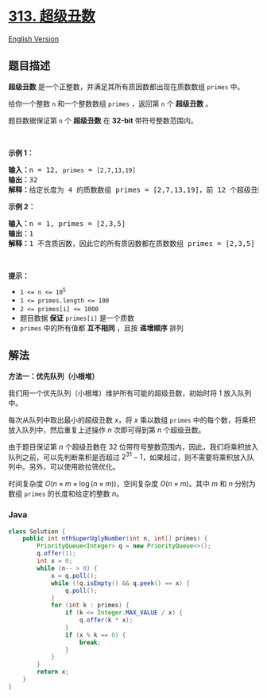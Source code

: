 # [313. 超级丑数](https://leetcode.cn/problems/super-ugly-number)

[English Version](/solution/0300-0399/0313.Super%20Ugly%20Number/README_EN.md)

## 题目描述

<p><strong>超级丑数</strong> 是一个正整数，并满足其所有质因数都出现在质数数组 <code>primes</code> 中。</p>

<p>给你一个整数 <code>n</code> 和一个整数数组 <code>primes</code> ，返回第 <code>n</code> 个 <strong>超级丑数</strong> 。</p>

<p>题目数据保证第 <code>n</code> 个 <strong>超级丑数</strong> 在 <strong>32-bit</strong> 带符号整数范围内。</p>

<p>&nbsp;</p>

<p><strong>示例 1：</strong></p>

<pre>
<strong>输入：</strong>n = 12, <code>primes</code> = <code>[2,7,13,19]</code>
<strong>输出：</strong>32 
<strong>解释：</strong>给定长度为 4 的质数数组 primes = [2,7,13,19]，前 12 个超级丑数序列为：[1,2,4,7,8,13,14,16,19,26,28,32] 。</pre>

<p><strong>示例 2：</strong></p>

<pre>
<strong>输入：</strong>n = 1, primes = [2,3,5]
<strong>输出：</strong>1
<strong>解释：</strong>1 不含质因数，因此它的所有质因数都在质数数组 primes = [2,3,5] 中。
</pre>

&nbsp;

<div class="top-view__1vxA">
<div class="original__bRMd">
<div>
<p><strong>提示：</strong></p>

<ul>
	<li><code>1 &lt;= n &lt;= 10<sup>5</sup></code></li>
	<li><code>1 &lt;= primes.length &lt;= 100</code></li>
	<li><code>2 &lt;= primes[i] &lt;= 1000</code></li>
	<li>题目数据<strong> 保证</strong> <code>primes[i]</code> 是一个质数</li>
	<li><code>primes</code> 中的所有值都 <strong>互不相同</strong> ，且按 <strong>递增顺序</strong> 排列</li>
</ul>
</div>
</div>
</div>

## 解法

**方法一：优先队列（小根堆）**

我们用一个优先队列（小根堆）维护所有可能的超级丑数，初始时将 $1$ 放入队列中。

每次从队列中取出最小的超级丑数 $x$，将 $x$ 乘以数组 `primes` 中的每个数，将乘积放入队列中，然后重复上述操作 $n$ 次即可得到第 $n$ 个超级丑数。

由于题目保证第 $n$ 个超级丑数在 $32$ 位带符号整数范围内，因此，我们将乘积放入队列之前，可以先判断乘积是否超过 $2^{31} - 1$，如果超过，则不需要将乘积放入队列中。另外，可以使用欧拉筛优化。

时间复杂度 $O(n \times m \times \log (n \times m))$，空间复杂度 $O(n \times m)$。其中 $m$ 和 $n$ 分别为数组 `primes` 的长度和给定的整数 $n$。

### **Java**

```java
class Solution {
    public int nthSuperUglyNumber(int n, int[] primes) {
        PriorityQueue<Integer> q = new PriorityQueue<>();
        q.offer(1);
        int x = 0;
        while (n-- > 0) {
            x = q.poll();
            while (!q.isEmpty() && q.peek() == x) {
                q.poll();
            }
            for (int k : primes) {
                if (k <= Integer.MAX_VALUE / x) {
                    q.offer(k * x);
                }
                if (x % k == 0) {
                    break;
                }
            }
        }
        return x;
    }
}
```
